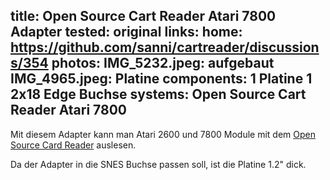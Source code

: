 title: Open Source Cart Reader Atari 7800 Adapter
tested: original
links:
    home: https://github.com/sanni/cartreader/discussions/354
photos:
    IMG_5232.jpeg: aufgebaut
    IMG_4965.jpeg: Platine
components:
    1 Platine
    1 2x18 Edge Buchse
systems:
    Open Source Cart Reader
    Atari 7800
---
Mit diesem Adapter kann man Atari 2600 und 7800 Module mit dem [Open Source Card Reader](https://github.com/sanni/cartreader) auslesen.

Da der Adapter in die SNES Buchse passen soll, ist die Platine 1.2" dick.
